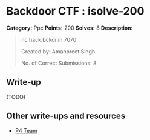 # Backdoor CTF : isolve-200

**Category:** Ppc
**Points:** 200
**Solves:** 8
**Description:**

> nc hack.bckdr.in 7070
>
> Created by: Amanpreet Singh
>
> No. of Correct Submissions: 8


## Write-up

(TODO)

## Other write-ups and resources

* [P4 Team](https://github.com/p4-team/ctf/tree/master/2016-06-04-backdoor-ctf/ppc_isolve)
